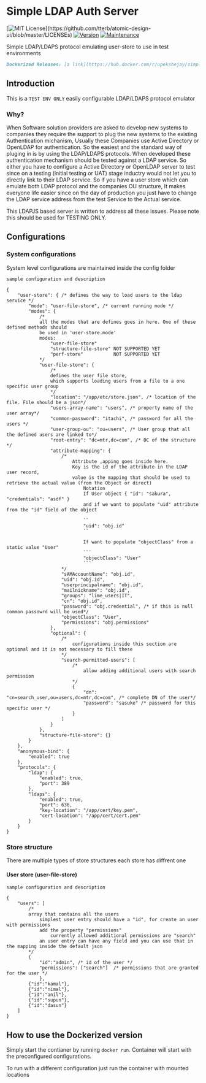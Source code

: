 # Simple LDAP Auth Server

[![MIT License](https://img.shields.io/apm/l/atomic-design-ui.svg?)](https://github.com/tterb/atomic-design-ui/blob/master/LICENSEs)
[![Version](https://badge.fury.io/gh/tterb%2FHyde.svg)](https://badge.fury.io/gh/tterb%2FHyde)
[![Maintenance](https://img.shields.io/badge/Maintained%3F-yes-green.svg)](https://github.com/Upekshe/simple-ldap-server/graphs/commit-activity)


Simple LDAP/LDAPS protocol emulating user-store to use in test environments

```markdown
Dockerized Releases: [a link](https://hub.docker.com/r/upekshejay/simple-ldap-test-server)
```

## Introduction

This is a `TEST ENV ONLY` easily configurable LDAP/LDAPS protocol emulator

### Why?
When Software solution providers are asked to develop new systems to companies they require the support to plug the new systems to the existing Authentication michanism, Usually these Companies use Active Directory or OpenLDAP for authentication. So the easiest and the standard way of pluging in is by using the LDAP/LDAPS protocols.
When developed these authentication mechanism should be tested against a LDAP service. So either you have to configure a Active Directory or OpenLDAP server to test since on a testing (initial testing or UAT) stage inductry would not let you to directly link to their LDAP service.
So if you have a user store which can emulate both LDAP protocol and the companies OU structure, It makes everyone life easier since on the day of production you just have to change the LDAP service address from the test Service to the Actual service.

This LDAPJS based server is written to address all these issues. Please note this should be used for TESTING ONLY.

## Configurations

### System configurations

System level configurations are maintained inside the config folder


``sample configuration and description``

```jsonc
{
    "user-store": { /* defines the way to load users to the ldap service */
        "mode": "user-file-store", /* current running mode */
        "modes": {
            /* 
            all the modes that are defines goes in here. One of these defined methods should 
            be used in 'user-store.mode'
            modes: 
                "user-file-store"
                "structure-file-store" NOT SUPPORTED YET
                "perf-store"           NOT SUPPORTED YET    
            */
            "user-file-store": {
                /* 
                defines the user file store, 
                which supports loading users from a file to a one specific user group
                */
                "location": "/app/etc/store.json", /* location of the file. File should be a json*/
                "users-array-name": "users", /* property name of the user array*/
                "common-password": "itachi", /* password for all the users */
                "user-group-ou": "ou=users", /* User group that all the defined users are linked to*/
                "root-entry": "dc=mtr,dc=com", /* DC of the structure */
                "attribute-mapping": {
                    /*
                        Attribute ,apping goes inside here.
                        Key is the id of the attribute in the LDAP user record, 
                        value is the mapping that should be used to retrieve the actual value (from the Object or direct)
                            Notation
                            If User object { "id": "sakura", "credentials": "asdf" }
                            and if we want to populate "uid" attribute from the "id" field of the object

                            ``
                            "uid": "obj.id"
                            ``

                            If want to populate "objectClass" from a static value "User"
                            ```
                            "objectClass": "User"
                            ```
                    */
                    "sAMAccountName": "obj.id",
                    "uid": "obj.id",
                    "userprincipalname": "obj.id",
                    "mailnickname": "obj.id",
                    "groups": "lime_users|IT",
                    "cn": "obj.id",
                    "password": "obj.credential", /* if this is null common passowrd will be used*/
                    "objectClass": "User",
                    "permissions": "obj.permissions"
                },
                "optional": {
                    /*
                        configurations inside this section are optional and it is not necessary to fill these
                    */
                    "search-permitted-users": [
                        /*
                            allow adding additional users with search permission
                        */
                        {
                            "dn": "cn=search_user,ou=users,dc=mtr,dc=com", /* complete DN of the user*/
                            "password": "sasuke" /* password for this specific user */
                        }
                    ]
                }
            },
            "structure-file-store": {}
        }
    },
    "anonymous-bind": {
        "enabled": true
    },
    "protocols": {
        "ldap": {
            "enabled": true,
            "port": 389
        },
        "ldaps": {
            "enabled": true,
            "port": 636,
            "key-location": "/app/cert/key.pem",
            "cert-location": "/app/cert/cert.pem"
        }
    }
}
```

### Store structure

There are multiple types of store structures each store has diffrent one

#### User store (user-file-store)

``sample configuration and description``

```jsonc
{
    "users": [
        /* 
        array that contains all the users
            simplest user entry should have a "id", for create an user with permissions
            add the property "permissions"
                currently allowed additional permissions are "search"
            an user entry can have any field and you can use that in the mapping inside the default json
        */
        {
            "id":"admin", /* id of the user */
            "permissions": ["search"]  /* permissions that are granted for the user */
            },
        {"id":"kamal"},
        {"id":"nimal"},
        {"id":"anil"},
        {"id":"supun"},
        {"id":"dasun"}
    ]
}
```

## How to use the Dockerized version

Simply start the contianer by running ``docker run``. Container will start with the preconfigured configurations. 

To run with a different configuration just run the container with mounted locations
